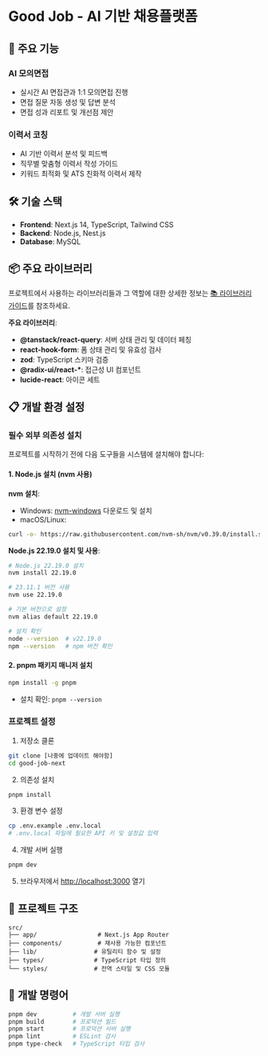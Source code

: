# Good Job - AI 기반 채용플랫폼

## 🚀 주요 기능

### AI 모의면접

- 실시간 AI 면접관과 1:1 모의면접 진행
- 면접 질문 자동 생성 및 답변 분석
- 면접 성과 리포트 및 개선점 제안

### 이력서 코칭

- AI 기반 이력서 분석 및 피드백
- 직무별 맞춤형 이력서 작성 가이드
- 키워드 최적화 및 ATS 친화적 이력서 제작

## 🛠️ 기술 스택

- **Frontend**: Next.js 14, TypeScript, Tailwind CSS
- **Backend**: Node.js, Nest.js
- **Database**: MySQL

## 📦 주요 라이브러리

프로젝트에서 사용하는 라이브러리들과 그 역할에 대한 상세한 정보는 [📚 라이브러리 가이드](./docs/library.md)를 참조하세요.

**주요 라이브러리**:

- **@tanstack/react-query**: 서버 상태 관리 및 데이터 페칭
- **react-hook-form**: 폼 상태 관리 및 유효성 검사
- **zod**: TypeScript 스키마 검증
- **@radix-ui/react-\***: 접근성 UI 컴포넌트
- **lucide-react**: 아이콘 세트

## 📋 개발 환경 설정

### 필수 외부 의존성 설치

프로젝트를 시작하기 전에 다음 도구들을 시스템에 설치해야 합니다:

#### 1. Node.js 설치 (nvm 사용)

**nvm 설치**:

- Windows: [nvm-windows](https://github.com/coreybutler/nvm-windows) 다운로드 및 설치
- macOS/Linux:

```bash
curl -o- https://raw.githubusercontent.com/nvm-sh/nvm/v0.39.0/install.sh | bash
```

**Node.js 22.19.0 설치 및 사용**:

```bash
# Node.js 22.19.0 설치
nvm install 22.19.0

# 23.11.1 버전 사용
nvm use 22.19.0

# 기본 버전으로 설정
nvm alias default 22.19.0

# 설치 확인
node --version  # v22.19.0
npm --version   # npm 버전 확인
```

#### 2. pnpm 패키지 매니저 설치

```bash
npm install -g pnpm
```

- 설치 확인: `pnpm --version`

### 프로젝트 설정

1. 저장소 클론

```bash
git clone [나중에 업데이트 해야함]
cd good-job-next
```

2. 의존성 설치

```bash
pnpm install
```

3. 환경 변수 설정

```bash
cp .env.example .env.local
# .env.local 파일에 필요한 API 키 및 설정값 입력
```

4. 개발 서버 실행

```bash
pnpm dev
```

5. 브라우저에서 [http://localhost:3000](http://localhost:3000) 열기

## 📁 프로젝트 구조

```
src/
├── app/                 # Next.js App Router
├── components/          # 재사용 가능한 컴포넌트
├── lib/                # 유틸리티 함수 및 설정
├── types/              # TypeScript 타입 정의
└── styles/             # 전역 스타일 및 CSS 모듈
```

## 🔧 개발 명령어

```bash
pnpm dev          # 개발 서버 실행
pnpm build        # 프로덕션 빌드
pnpm start        # 프로덕션 서버 실행
pnpm lint         # ESLint 검사
pnpm type-check   # TypeScript 타입 검사
```
